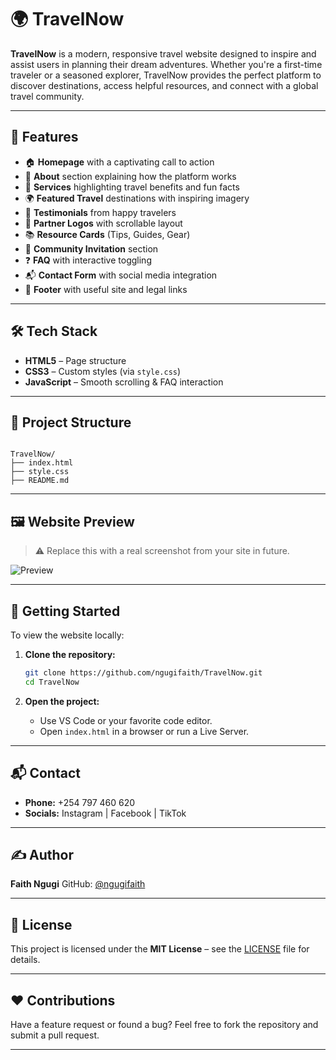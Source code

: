 

# 🌍 TravelNow

**TravelNow** is a modern, responsive travel website designed to inspire and assist users in planning their dream adventures. Whether you're a first-time traveler or a seasoned explorer, TravelNow provides the perfect platform to discover destinations, access helpful resources, and connect with a global travel community.

---

## 🚀 Features

- 🏠 **Homepage** with a captivating call to action
- 🧭 **About** section explaining how the platform works
- 💼 **Services** highlighting travel benefits and fun facts
- 🌍 **Featured Travel** destinations with inspiring imagery
- 💬 **Testimonials** from happy travelers
- 🤝 **Partner Logos** with scrollable layout
- 📚 **Resource Cards** (Tips, Guides, Gear)
- 👥 **Community Invitation** section
- ❓ **FAQ** with interactive toggling
- 📬 **Contact Form** with social media integration
- 🔗 **Footer** with useful site and legal links

---

## 🛠️ Tech Stack

- **HTML5** – Page structure
- **CSS3** – Custom styles (via `style.css`)
- **JavaScript** – Smooth scrolling & FAQ interaction

---

## 📂 Project Structure

```

TravelNow/
├── index.html
├── style.css
├── README.md

````

---

## 🖼️ Website Preview

> ⚠️ Replace this with a real screenshot from your site in future.

![Preview](https://www.justrunlah.com/wp-content/uploads/2016/12/Travel-the-world.jpg)

---

## 📌 Getting Started

To view the website locally:

1. **Clone the repository:**
   ```bash
   git clone https://github.com/ngugifaith/TravelNow.git
   cd TravelNow


2. **Open the project:**

   * Use VS Code or your favorite code editor.
   * Open `index.html` in a browser or run a Live Server.

---

## 📬 Contact

* **Phone:** +254 797 460 620
* **Socials:** Instagram | Facebook | TikTok

---

## ✍️ Author

**Faith Ngugi**
GitHub: [@ngugifaith](https://github.com/ngugifaith)

---

## 📄 License

This project is licensed under the **MIT License** – see the [LICENSE](LICENSE) file for details.

---

## ❤️ Contributions

Have a feature request or found a bug?
Feel free to fork the repository and submit a pull request.

---

